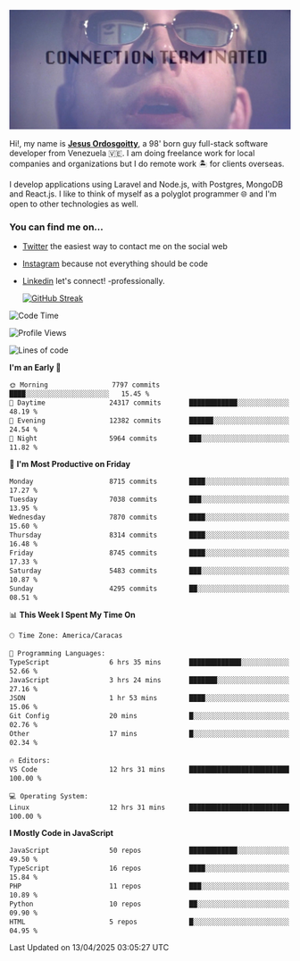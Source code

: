 ![hackers movie reference](./disconnected.jpg)

Hi!, my name is [**Jesus Ordosgoitty**](https://jodaz.dev), a 98' born guy full-stack software developer from Venezuela 🇻🇪. I am doing freelance work for local companies and organizations but I do remote work 🏝️ for clients overseas. 

I develop applications using Laravel and Node.js, with Postgres, MongoDB and React.js. I like to think of myself as a polyglot programmer 🌐 and I'm open to other technologies as well.

### You can find me on...

- [Twitter](https://twitter.com/jodaz_) the easiest way to contact me on the social web
- [Instagram](https://instagram.com/jodaz_) because not everything should be code
- [Linkedin](https://linkedin.com/in/jodaz) let's connect! -professionally.


    [![GitHub Streak](https://streak-stats.demolab.com?user=jodaz&theme=tokyonight)](https://git.io/streak-stats)

<!--START_SECTION:waka-->
![Code Time](http://img.shields.io/badge/Code%20Time-7%2C322%20hrs%2020%20mins-blue)

![Profile Views](http://img.shields.io/badge/Profile%20Views-0-blue)

![Lines of code](https://img.shields.io/badge/From%20Hello%20World%20I%27ve%20Written-83.5%20million%20lines%20of%20code-blue)

**I'm an Early 🐤** 

```text
🌞 Morning                7797 commits        ████░░░░░░░░░░░░░░░░░░░░░   15.45 % 
🌆 Daytime                24317 commits       ████████████░░░░░░░░░░░░░   48.19 % 
🌃 Evening                12382 commits       ██████░░░░░░░░░░░░░░░░░░░   24.54 % 
🌙 Night                  5964 commits        ███░░░░░░░░░░░░░░░░░░░░░░   11.82 % 
```
📅 **I'm Most Productive on Friday** 

```text
Monday                   8715 commits        ████░░░░░░░░░░░░░░░░░░░░░   17.27 % 
Tuesday                  7038 commits        ███░░░░░░░░░░░░░░░░░░░░░░   13.95 % 
Wednesday                7870 commits        ████░░░░░░░░░░░░░░░░░░░░░   15.60 % 
Thursday                 8314 commits        ████░░░░░░░░░░░░░░░░░░░░░   16.48 % 
Friday                   8745 commits        ████░░░░░░░░░░░░░░░░░░░░░   17.33 % 
Saturday                 5483 commits        ███░░░░░░░░░░░░░░░░░░░░░░   10.87 % 
Sunday                   4295 commits        ██░░░░░░░░░░░░░░░░░░░░░░░   08.51 % 
```


📊 **This Week I Spent My Time On** 

```text
🕑︎ Time Zone: America/Caracas

💬 Programming Languages: 
TypeScript               6 hrs 35 mins       █████████████░░░░░░░░░░░░   52.66 % 
JavaScript               3 hrs 24 mins       ███████░░░░░░░░░░░░░░░░░░   27.16 % 
JSON                     1 hr 53 mins        ████░░░░░░░░░░░░░░░░░░░░░   15.06 % 
Git Config               20 mins             █░░░░░░░░░░░░░░░░░░░░░░░░   02.76 % 
Other                    17 mins             █░░░░░░░░░░░░░░░░░░░░░░░░   02.34 % 

🔥 Editors: 
VS Code                  12 hrs 31 mins      █████████████████████████   100.00 % 

💻 Operating System: 
Linux                    12 hrs 31 mins      █████████████████████████   100.00 % 
```

**I Mostly Code in JavaScript** 

```text
JavaScript               50 repos            ████████████░░░░░░░░░░░░░   49.50 % 
TypeScript               16 repos            ████░░░░░░░░░░░░░░░░░░░░░   15.84 % 
PHP                      11 repos            ███░░░░░░░░░░░░░░░░░░░░░░   10.89 % 
Python                   10 repos            ██░░░░░░░░░░░░░░░░░░░░░░░   09.90 % 
HTML                     5 repos             █░░░░░░░░░░░░░░░░░░░░░░░░   04.95 % 
```




 Last Updated on 13/04/2025 03:05:27 UTC
<!--END_SECTION:waka-->
